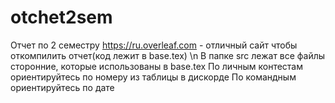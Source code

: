 # otchet2sem
Отчет по 2 семестру
https://ru.overleaf.com - отличный сайт чтобы откомпилить отчет(код лежит в base.tex) \n
В папке src лежат все файлы сторонние, которые использованы в base.tex
По личным контестам ориентируйтесь по номеру из таблицы в дискорде
По командным ориентируйтесь по дате
